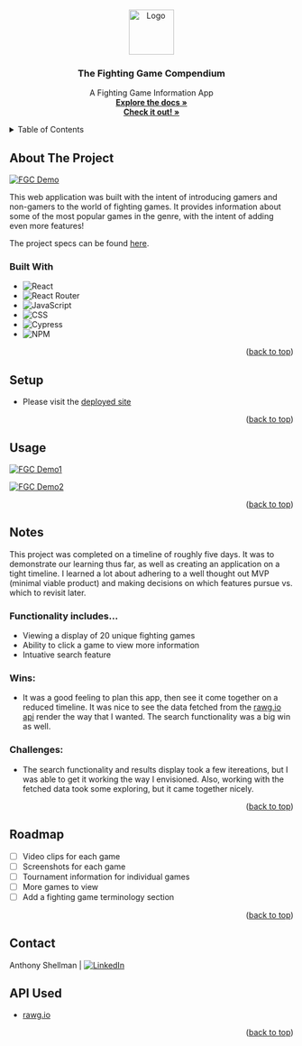 <a name="readme-top"></a>

<!-- PROJECT LOGO -->
<br />
<div align="center">
  <a href="https://github.com/Ant-Shell/fighting-game-compendium">
    <img src="https://user-images.githubusercontent.com/100455148/201729102-a444d93d-6ff1-4013-bbe1-826ad9cab539.png" alt="Logo" width="80" height="80">
  </a>

<!-- HEADER -->
  <h3 align="center">The Fighting Game Compendium</h3>
  <p align="center">
    A Fighting Game Information App
    <br />
    <a href="https://github.com/Ant-Shell/fighting-game-compendium"><strong>Explore the docs »</strong></a>
    <br />
    <a href="https://fighting-game-compendium.vercel.app/"><strong>Check it out! »</strong></a>
  </p>
</div>

<!-- TABLE OF CONTENTS -->
<details>
  <summary>Table of Contents</summary>
  <ol>
    <li>
      <a href="#about-the-project">About The Project</a>
      <ul>
        <li><a href="#built-with">Built With</a></li>
      </ul>
    </li>
    <li><a href="#setup">Setup</a></li>
    <li><a href="#usage">Usage</a></li>
    <li><a href="#notes">Notes</a></li>
    <li><a href="#roadmap">Roadmap</a></li>
    <li><a href="#contact">Contact</a></li>
  </ol>
</details>

## About The Project

[![FGC Demo][select-demo]](https://user-images.githubusercontent.com/100455148/201763141-1077134f-8bdd-49c9-8383-3e10f2bceadf.gif)

This web application was built with the intent of introducing gamers and non-gamers to the world of fighting games. It provides information about some of the most popular games in the genre, with the intent of adding even more features!

The project specs can be found [here](https://frontend.turing.edu/projects/module-3/showcase.html).

### Built With

* ![React][React-shield]
* ![React Router][React-Router-shield]
* ![JavaScript][JavaScript-shield]
* ![CSS][CSS-shield]
* ![Cypress][Cypress-shield]
* ![NPM][NPM-shield]

<p align="right">(<a href="#readme-top">back to top</a>)</p>

## Setup

- Please visit the [deployed site](https://fighting-game-compendium.vercel.app/)

<p align="right">(<a href="#readme-top">back to top</a>)</p>

## Usage

[![FGC Demo1][select-demo]](https://user-images.githubusercontent.com/100455148/201763141-1077134f-8bdd-49c9-8383-3e10f2bceadf.gif)

[![FGC Demo2][search-demo]](https://user-images.githubusercontent.com/100455148/201763008-f5ef5b94-87d8-487c-8edc-00d4a6df18f3.gif)

<p align="right">(<a href="#readme-top">back to top</a>)</p>

## Notes

This project was completed on a timeline of roughly five days. It was to demonstrate our learning thus far, as well as creating an application on a tight timeline. I learned a lot about adhering to a well thought out MVP (minimal viable product) and making decisions on which features pursue vs. which to revisit later.

### Functionality includes...
- Viewing a display of 20 unique fighting games
- Ability to click a game to view more information
- Intuative search feature

### Wins:

* It was a good feeling to plan this app, then see it come together on a reduced timeline. It was nice to see the data fetched from the [rawg.io api](https://rawg.io/apidocs) render the way that I wanted. The search functionality was a big win as well.

### Challenges:

* The search functionality and results display took a few itereations, but I was able to get it working the way I envisioned. Also, working with the fetched data took some exploring, but it came together nicely.

<p align="right">(<a href="#readme-top">back to top</a>)</p>

## Roadmap

- [ ] Video clips for each game
- [ ] Screenshots for each game
- [ ] Tournament information for individual games
- [ ] More games to view
- [ ] Add a fighting game terminology section

<p align="right">(<a href="#readme-top">back to top</a>)</p>

## Contact

Anthony Shellman | [![LinkedIn][linkedin-shield]][linkedin-url]

## API Used

* [rawg.io](https://rawg.io/apidocs)

<p align="right">(<a href="#readme-top">back to top</a>)</p>

<!-- MARKDOWN LINKS & IMAGES -->
[select-demo]: https://user-images.githubusercontent.com/100455148/201763141-1077134f-8bdd-49c9-8383-3e10f2bceadf.gif
[search-demo]: https://user-images.githubusercontent.com/100455148/201763008-f5ef5b94-87d8-487c-8edc-00d4a6df18f3.gif

[React-shield]: https://img.shields.io/badge/react-%2320232a.svg?style=for-the-badge&logo=react&logoColor=%2361DAFB
[React-Router-shield]: https://img.shields.io/badge/React_Router-CA4245?style=for-the-badge&logo=react-router&logoColor=white
[JavaScript-shield]: https://img.shields.io/badge/JavaScript-F7DF1E?style=for-the-badge&logo=javascript&logoColor=black
[CSS-shield]: https://img.shields.io/badge/CSS3-1572B6?style=for-the-badge&logo=css3&logoColor=white
[Cypress-shield]: https://img.shields.io/badge/-cypress-%23E5E5E5?style=for-the-badge&logo=cypress&logoColor=058a5e
[NPM-shield]: https://img.shields.io/badge/npm-CB3837?style=for-the-badge&logo=npm&logoColor=white

[linkedin-shield]: https://img.shields.io/badge/-LinkedIn-black.svg?style=for-the-badge&logo=linkedin&colorB=555
[linkedin-url]: https://www.linkedin.com/in/anthonyshellman/
